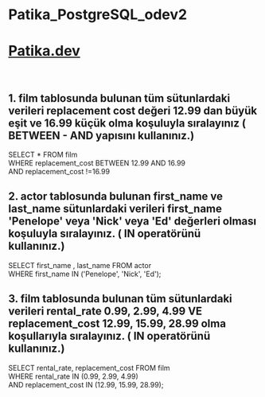 # Patika_PostgreSQL_odev2
# [Patika.dev](www.patika.dev)
<br>

## 1. film tablosunda bulunan tüm sütunlardaki verileri replacement cost değeri 12.99 dan büyük eşit ve 16.99 küçük olma koşuluyla sıralayınız ( BETWEEN - AND yapısını kullanınız.)
SELECT * FROM film <br>
WHERE replacement_cost BETWEEN 12.99 AND 16.99 <br>
AND replacement_cost !=16.99  <br>

## 2. actor tablosunda bulunan first_name ve last_name sütunlardaki verileri first_name 'Penelope' veya 'Nick' veya 'Ed' değerleri olması koşuluyla sıralayınız. ( IN operatörünü kullanınız.)
SELECT first_name , last_name FROM  actor<br> 
WHERE first_name IN ('Penelope', 'Nick', 'Ed');<br> 

## 3. film tablosunda bulunan tüm sütunlardaki verileri rental_rate 0.99, 2.99, 4.99 VE replacement_cost 12.99, 15.99, 28.99 olma koşullarıyla sıralayınız. ( IN operatörünü kullanınız.)
SELECT rental_rate, replacement_cost  FROM film <br> 
WHERE rental_rate IN (0.99, 2.99, 4.99) <br> 
AND replacement_cost IN (12.99, 15.99, 28.99); <br> 
